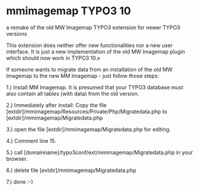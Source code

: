 # mmimagemap TYPO3 10
a remake of the old MW Imagemap TYPO3 extension for newer TYPO3 versions

This extension does neither offer new functionalities nor a new user interface.
It is just a new implementation of the old MW Imagemap plugin which should now work in TYPO3 10.x

If someone wants to migrate data from an installation of the old MW Imagemap to the new MM Imagemap - just follow those steps:

1.) Install MM Imagemap. It is presumed that your TYPO3 database must also contain all tables (with data) from the old version.

2.) Immediately after install: Copy the file [extdir]/mmimagemap/Resources/Private/Php/Migratedata.php to [extdir]/mmimagemap/Migratedata.php
  
3.) open the file [extdir]/mmimagemap/Migratedata.php for editing.

4.) Comment line 15.

5.) call [domainname]/typo3conf/ext/mmimagemap/Migratedata.php in your browser.
  
6.) delete file [extdir]/mmimagemap/Migratedata.php

7.) done :-)